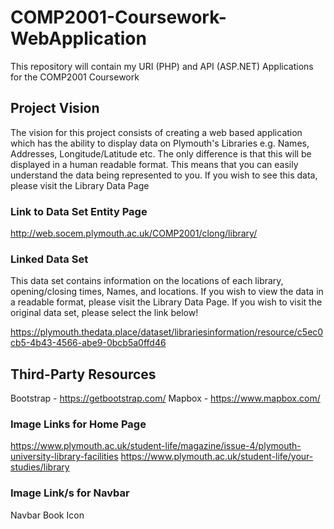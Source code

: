 # COMP2001-Coursework-WebApplication
This repository will contain my URI (PHP) and API (ASP.NET) Applications for the COMP2001 Coursework

## Project Vision
The vision for this project consists of creating a web based application which has the ability to display data on Plymouth's Libraries e.g. Names, Addresses, Longitude/Latitude etc. The only difference is that this will be displayed in a human readable format. This means that you can easily understand the data being represented to you. If you wish to see this data, please visit the Library Data Page

### Link to Data Set Entity Page
http://web.socem.plymouth.ac.uk/COMP2001/clong/library/

### Linked Data Set
This data set contains information on the locations of each library, opening/closing times, Names, and locations. If you wish to view the data in a readable format, please visit the Library Data Page. If you wish to visit the original data set, please select the link below!

https://plymouth.thedata.place/dataset/librariesinformation/resource/c5ec0cb5-4b43-4566-abe9-0bcb5a0ffd46

## Third-Party Resources
Bootstrap - https://getbootstrap.com/
Mapbox - https://www.mapbox.com/

### Image Links for Home Page
https://www.plymouth.ac.uk/student-life/magazine/issue-4/plymouth-university-library-facilities
https://www.plymouth.ac.uk/student-life/your-studies/library

### Image Link/s for Navbar
Navbar Book Icon
